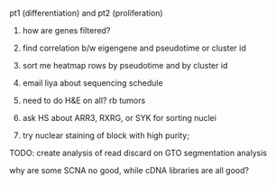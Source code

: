 pt1 (differentiation) and pt2 (proliferation)

1. how are genes filtered?
2. find correlation b/w eigengene and pseudotime or cluster id
3. sort me heatmap rows by pseudotime and by cluster id

4. email liya about sequencing schedule
5. need to do H&E on all? rb tumors

6. ask HS about ARR3, RXRG, or SYK for sorting nuclei
7. try nuclear staining of block with high purity; 


TODO: create analysis of read discard on GTO segmentation analysis

why are some SCNA no good, while cDNA libraries are all good?
